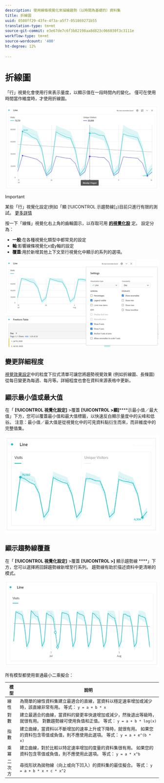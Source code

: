 ```yaml
---
description: 使用線條視覺化來描繪趨勢（以時間為基礎的）資料集
title: 折線圖
uuid: 0508ff29-43fe-4f3a-a5f7-051869271b55
translation-type: tm+mt
source-git-commit: e3e67de7c6f3b82198aa8d823c066030f3c3111e
workflow-type: tm+mt
source-wordcount: '400'
ht-degree: 12%

---
```



# 折線圖

「行」視覺化會使用行來表示量度，以顯示值在一段時間內的變化。 僅可在使用時間當作維度時，才使用折線圖。

![線條視覺化](assets/line-viz.png)

>[!IMPORTANT]
>
>某些「行」視覺化設定(例如「顯 [!UICONTROL 示趨勢線]」)目前只進行有限的測試。 [更多詳情](/help/landing/an-releases.md)

按一下「線條」視覺化右上角的齒輪圖示，以存取可用 [**的視覺化設**](freeform-analysis-visualizations.md) 定。 設定分為：

* **一般**:在各種視覺化類型中都常見的設定
* **軸**:影響線條視覺化x或y軸的設定
* **覆蓋**:用於新增其他上下文至行視覺化中顯示的系列的選項。

![視覺效果設定](assets/viz-settings-modal.png)

## 變更詳細程度

[視覺效果設定](freeform-analysis-visualizations.md)中的粒度下拉式清單可讓您將趨勢視覺效果 (例如折線圖、長條圖) 從每日變更為每週、每月等。詳細程度也會在資料來源表格中更新。

## 顯示最小值或最大值

在「 **[!UICONTROL 視覺化設定]** >覆蓋 **[!UICONTROL >顯]******&#x200B;示最小值／最大值」下方，您可以覆蓋最小值和最大值標籤，以快速反白顯示量度中的尖峰和低谷。 注意：最小值／最大值是從視覺化中的可見資料點衍生而來，而非維度中的完整值集。

![顯示最小值／最大值](assets/min-max-labels.png)

## 顯示趨勢線覆蓋

在「 **[!UICONTROL 視覺化設定]** >覆蓋 **[!UICONTROL >]** 顯示趨勢線 ****」下方，您可以選擇將回歸趨勢線新增至行系列。 趨勢線有助於描述資料中更清晰的模式。

![線性趨勢線](assets/show-linear-trendline.png)

所有模型都使用普通最小二乘擬合：

| 模型 | 說明 |
| --- | --- |
| 線性 | 為簡單的線性資料集建立最適合的直線，當資料以穩定速率增加或減少時，該直線非常有用。 等式： `y = a + b * x` |
| 對數 | 建立最適合的曲線，當資料的變更率快速增加或減少，然後退出等級時，就很有用。 對數趨勢線可使用負值和正值。 等式： `y = a + b * log(x)` |
| 指數 | 建立曲線，當資料以不斷增加的速率上升或下降時，就很有用。 如果您的資料包含零值或負值，則不應使用此選項。 等式： `y = a + e^(b * x)` |
| 乘冪 | 建立曲線，對於比較以特定速率增加的度量的資料集很有用。 如果您的資料包含零值或負值，則不應使用此選項。 等式： `y = a * x^b` |
| 二次方 | 尋找形狀為拋物線（向上或向下凹入）的資料集的最佳擬合。 等式： `y = a + b * x + c * x^2` |
